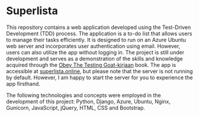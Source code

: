 # Superlista

This repository contains a web application developed using the Test-Driven Development (TDD) process. The application is a to-do list that allows users to manage their tasks efficiently. It is designed to run on an Azure Ubuntu web server and incorporates user authentication using email. However, users can also utilize the app without logging in. The project is still under development and serves as a demonstration of the skills and knowledge acquired through the [Obey The Testing Goat-kirjaan](https://www.obeythetestinggoat.com/) book. The app is accessible at [superlista.online](superlista.online), but please note that the server is not running by default. However, I am happy to start the server for you to experience the app firsthand.

The following technologies and concepts were employed in the development of this project: Python, Django, Azure, Ubuntu, Nginx, Gunicorn, JavaScript, jQuery, HTML, CSS and Bootstrap.
